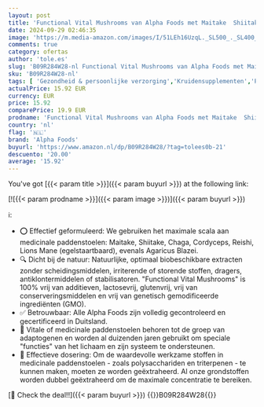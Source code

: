 ```yaml
---
layout: post
title: 'Functional Vital Mushrooms van Alpha Foods met Maitake  Shiitake  Chaga  Cordyceps  Reishi  Lions Mane  Agaricus - Uiterst krachtige dubbele extracten  HPCL laboratorium-getest'
date: 2024-09-29 02:46:35
image: 'https://m.media-amazon.com/images/I/51LEh16UzqL._SL500_._SL400_.jpg'
comments: true
category: ofertas
author: 'tole.es'
slug: 'B09R284W28-nl Functional Vital Mushrooms van Alpha Foods met Maitake...'
sku: 'B09R284W28-nl'
tags: [ 'Gezondheid & persoonlijke verzorging','Kruidensupplementen','Paddenstoelenkruidensupplementen','Vitaminen, mineralen & supplementen','alpha foods','🇳🇱', ]
actualPrice: 15.92 EUR
currency: EUR
price: 15.92
comparePrice: 19.9 EUR
prodname: 'Functional Vital Mushrooms van Alpha Foods met Maitake  Shiitake  Chaga  Cordyceps  Reishi  Lions Mane  Agaricus - Uiterst krachtige dubbele extracten  HPCL laboratorium-getest'
country: 'nl'
flag: '🇳🇱'
brand: 'Alpha Foods'
buyurl: 'https://www.amazon.nl/dp/B09R284W28/?tag=tolees0b-21'
descuento: '20.00'
average: '15.92'
---
```


You've got [{{< param title >}}]({{< param buyurl >}}) at the following link:

[![{{< param prodname >}}]({{< param image >}})]({{< param buyurl >}})

ℹ️:

- ⭕️ Effectief geformuleerd: We gebruiken het maximale scala aan medicinale paddenstoelen: Maitake, Shiitake, Chaga, Cordyceps, Reishi, Lions Mane (egelstaartbaard), evenals Agaricus Blazei.
- 🔍 Dicht bij de natuur: Natuurlijke, optimaal biobeschikbare extracten zonder scheidingsmiddelen, irriterende of storende stoffen, dragers, antiklontermiddelen of stabilisatoren. "Functional Vital Mushrooms" is 100% vrij van additieven, lactosevrij, glutenvrij, vrij van conserveringsmiddelen en vrij van genetisch gemodificeerde ingrediënten (GMO).
- ✅ Betrouwbaar: Alle Alpha Foods zijn volledig gecontroleerd en gecertificeerd in Duitsland.
- 🍄 Vitale of medicinale paddenstoelen behoren tot de groep van adaptogenen en worden al duizenden jaren gebruikt om speciale "functies" van het lichaam en zijn systeem te ondersteunen.
- 📖 Effectieve dosering: Om de waardevolle werkzame stoffen in medicinale paddenstoelen - zoals polysacchariden en triterpenen - te kunnen maken, moeten ze worden geëxtraheerd. Al onze grondstoffen worden dubbel geëxtraheerd om de maximale concentratie te bereiken.

[🛒 Check the deal!!]({{< param buyurl >}})
{{<world>}}B09R284W28{{</world>}}
